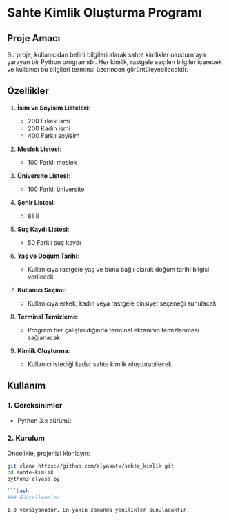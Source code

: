 # Sahte Kimlik Oluşturma Programı

## Proje Amacı
Bu proje, kullanıcıdan belirli bilgileri alarak sahte kimlikler oluşturmaya yarayan bir Python programıdır. Her kimlik, rastgele seçilen bilgiler içerecek ve kullanıcı bu bilgileri terminal üzerinden görüntüleyebilecektir.

## Özellikler
1. **İsim ve Soyisim Listeleri**: 
   - 200 Erkek ismi
   - 200 Kadın ismi
   - 400 Farklı soyisim

2. **Meslek Listesi**: 
   - 100 Farklı meslek

3. **Üniversite Listesi**: 
   - 100 Farklı üniversite

4. **Şehir Listesi**: 
   - 81 İl

5. **Suç Kaydı Listesi**: 
   - 50 Farklı suç kaydı

6. **Yaş ve Doğum Tarihi**:
   - Kullanıcıya rastgele yaş ve buna bağlı olarak doğum tarihi bilgisi verilecek

7. **Kullanıcı Seçimi**:
   - Kullanıcıya erkek, kadın veya rastgele cinsiyet seçeneği sunulacak

8. **Terminal Temizleme**: 
   - Program her çalıştırıldığında terminal ekranının temizlenmesi sağlanacak

9. **Kimlik Oluşturma**: 
    - Kullanıcı istediği kadar sahte kimlik oluşturabilecek

## Kullanım

### 1. Gereksinimler
- Python 3.x sürümü

### 2. Kurulum
Öncelikle, projenizi klonlayın:
```bash
git clone https://github.com/elyasatx/sahte_kimlik.git
cd sahte-kimlik
python3 elyasa.py

```bash
### Güncellemeler

1.0 versiyonudur. En yakın zamanda yenilikler sunulacaktır.
